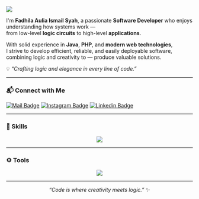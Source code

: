 <img src="https://capsule-render.vercel.app/api?type=waving&height=300&color=90AFC5&text=Fadhila%20Aulia%20Ismail%20Syah&textBg=false&fontColor=336b87&fontSize=56&fontAlignY=30&desc=Software%20Engineer%20|%20Web%20Designer%20|%20UI/UX%20Designer&descSize=25" />

I'm **Fadhila Aulia Ismail Syah**, a passionate **Software Developer** who enjoys understanding how systems work —  
from low-level **logic circuits** to high-level **applications**.

With solid experience in **Java**, **PHP**, and **modern web technologies**,  
I strive to develop efficient, reliable, and easily deployable software, combining logic and creativity to —
produce valuable solutions.

💡 _“Crafting logic and elegance in every line of code.”_

---

### 📬 Connect with Me

[![Mail Badge](https://img.shields.io/badge/-fadhilaauliaismail@gmail.com-dc2626?style=flat&labelColor=dc2626&logo=gmail&logoColor=white)](#)
[![Instagram Badge](https://img.shields.io/badge/-@faisss_162-c026d3?style=flat&labelColor=c026d3&logo=instagram&logoColor=white)](https://www.instagram.com/faisss_162/)
[![Linkedin Badge](https://img.shields.io/badge/-Fadhila%20Aulia%20Ismail%20Syah-0284c7?style=flat&labelColor=0284c7&logo=linkedin&logoColor=white)](https://www.linkedin.com/in/fadhilaauliaismailsyah/)

---

### 🧠 Skills

<p align="center">
  <a href="https://skillicons.dev">
    <img src="https://skillicons.dev/icons?i=html,java,php,css,js,nodejs,laravel,python&theme=light" />
  </a>
</p>

---

### ⚙️ Tools

<p align="center">
  <a href="https://skillicons.dev">
    <img src="https://skillicons.dev/icons?i=vscode,mysql,git,github,figma&theme=light" />
  </a>
</p>

---

<p align="center">
  <i>“Code is where creativity meets logic.”</i> ✨
</p>
